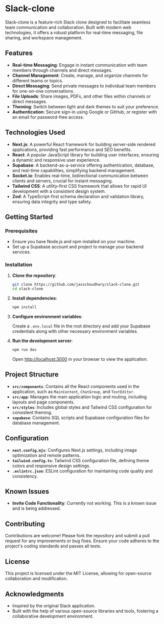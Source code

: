 # Slack-clone

Slack-clone is a feature-rich Slack clone designed to facilitate seamless team communication and collaboration. Built with modern web technologies, it offers a robust platform for real-time messaging, file sharing, and workspace management.

## Features

- **Real-time Messaging**: Engage in instant communication with team members through channels and direct messages.
- **Channel Management**: Create, manage, and organize channels for different teams or topics.
- **Direct Messaging**: Send private messages to individual team members for one-on-one conversations.
- **File Uploads**: Share images, PDFs, and other files within channels or direct messages.
- **Theming**: Switch between light and dark themes to suit your preference.
- **Authentication**: Secure sign-in using Google or GitHub, or register with an email for password-free access.

## Technologies Used

- **Next.js**: A powerful React framework for building server-side rendered applications, providing fast performance and SEO benefits.
- **React**: A popular JavaScript library for building user interfaces, ensuring a dynamic and responsive user experience.
- **Supabase**: A backend-as-a-service offering authentication, database, and real-time capabilities, simplifying backend management.
- **Socket.io**: Enables real-time, bidirectional communication between clients and servers, crucial for instant messaging.
- **Tailwind CSS**: A utility-first CSS framework that allows for rapid UI development with a consistent design system.
- **Zod**: A TypeScript-first schema declaration and validation library, ensuring data integrity and type safety.

## Getting Started

### Prerequisites

- Ensure you have Node.js and npm installed on your machine.
- Set up a Supabase account and project to manage your backend services.

### Installation

1. **Clone the repository**:

   ```bash
   git clone https://github.com/jasschoudhary/slack-clone.git
   cd slack-clone
   ```

2. **Install dependencies**:

   ```bash
   npm install
   ```

3. **Configure environment variables**:

   Create a `.env.local` file in the root directory and add your Supabase credentials along with other necessary environment variables.

4. **Run the development server**:

   ```bash
   npm run dev
   ```

   Open [http://localhost:3000](http://localhost:3000) in your browser to view the application.

## Project Structure

- **`src/components`**: Contains all the React components used in the application, such as `MainContent`, `ChatGroup`, and `TextEditor`.
- **`src/app`**: Manages the main application logic and routing, including layouts and page components.
- **`src/styles`**: Includes global styles and Tailwind CSS configuration for consistent theming.
- **`supabase`**: Contains SQL scripts and Supabase configuration files for database management.

## Configuration

- **`next.config.mjs`**: Configures Next.js settings, including image optimization and remote patterns.
- **`tailwind.config.ts`**: Tailwind CSS configuration file, defining theme colors and responsive design settings.
- **`.eslintrc.json`**: ESLint configuration for maintaining code quality and consistency.

## Known Issues

- **Invite Code Functionality**: Currently not working. This is a known issue and is being addressed.

## Contributing

Contributions are welcome! Please fork the repository and submit a pull request for any improvements or bug fixes. Ensure your code adheres to the project's coding standards and passes all tests.

## License

This project is licensed under the MIT License, allowing for open-source collaboration and modification.

## Acknowledgments

- Inspired by the original Slack application.
- Built with the help of various open-source libraries and tools, fostering a collaborative development environment.

